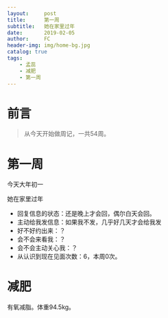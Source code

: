 ```yaml
---
layout:     post
title:      第一周
subtitle:   她在家里过年
date:       2019-02-05
author:     FC
header-img: img/home-bg.jpg
catalog: true
tags:
    - 孟蕊
    - 减肥
    - 第一周
---
```



# 前言

>从今天开始做周记，一共54周。


# 第一周

今天大年初一

她在家里过年


- 回复信息的状态：还是晚上才会回，偶尔白天会回。
- 主动给我发信息：如果我不发，几乎好几天才会给我发
- 好不好约出来：？
- 会不会来看我：？
- 会不会主动关心我：？
- 从认识到现在见面次数：6，本周0次。


# 减肥

有氧减脂。体重94.5kg。